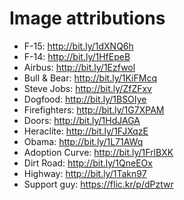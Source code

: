 # Image attributions

- F-15: http://bit.ly/1dXNQ6h
- F-14: http://bit.ly/1HfEpeB
- Airbus: http://bit.ly/1Ezfwol
- Bull & Bear: http://bit.ly/1KiFMcq
- Steve Jobs: http://bit.ly/ZfZFxv
- Dogfood: http://bit.ly/1BSOIye
- Firefighters: http://bit.ly/1G7XPAM
- Doors: http://bit.ly/1HdJAGA
- Heraclite: http://bit.ly/1FJXqzE
- Obama: http://bit.ly/1L71AWq
- Adoption Curve: http://bit.ly/1FrlBXK
- Dirt Road: http://bit.ly/1QneEOx
- Highway: http://bit.ly/1Takn97
- Support guy: https://flic.kr/p/dPztwr